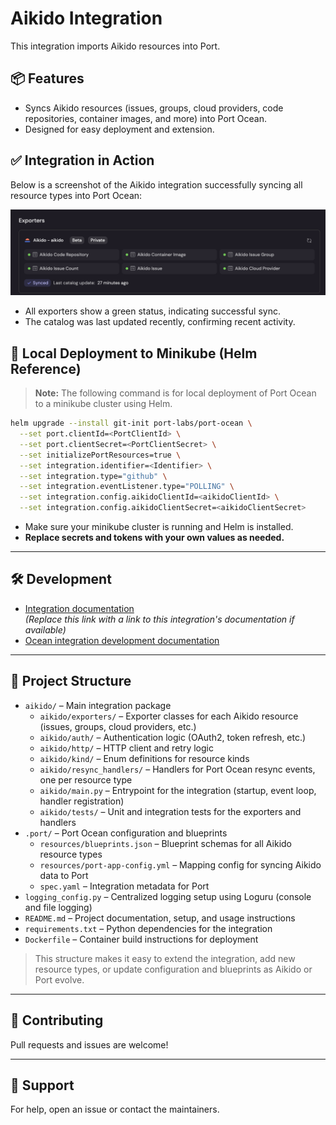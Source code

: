 # Aikido Integration

This integration imports Aikido resources into Port.

## 📦 Features

- Syncs Aikido resources (issues, groups, cloud providers, code repositories, container images, and more) into Port Ocean.
- Designed for easy deployment and extension.

## ✅ Integration in Action

Below is a screenshot of the Aikido integration successfully syncing all resource types into Port Ocean:

![Aikido Exporters Synced](aikido/docs/port-exporters-synced.png)

- All exporters show a green status, indicating successful sync.
- The catalog was last updated recently, confirming recent activity.

## 🚀 Local Deployment to Minikube (Helm Reference)

> **Note:** The following command is for local deployment of Port Ocean to a minikube cluster using Helm.

```sh
helm upgrade --install git-init port-labs/port-ocean \
  --set port.clientId=<PortClientId> \
  --set port.clientSecret=<PortClientSecret> \
  --set initializePortResources=true \
  --set integration.identifier=<Identifier> \
  --set integration.type="github" \
  --set integration.eventListener.type="POLLING" \
  --set integration.config.aikidoClientId=<aikidoClientId> \
  --set integration.config.aikidoClientSecret=<aikidoClientSecret>
```

- Make sure your minikube cluster is running and Helm is installed.
- **Replace secrets and tokens with your own values as needed.**

---

## 🛠️ Development

- [Integration documentation](https://docs.port.io/build-your-software-catalog/sync-data-to-catalog/)  
  *(Replace this link with a link to this integration's documentation if available)*
- [Ocean integration development documentation](https://ocean.getport.io/develop-an-integration/)

---

## 📄 Project Structure

- `aikido/` – Main integration package
  - `aikido/exporters/` – Exporter classes for each Aikido resource (issues, groups, cloud providers, etc.)
  - `aikido/auth/` – Authentication logic (OAuth2, token refresh, etc.)
  - `aikido/http/` – HTTP client and retry logic
  - `aikido/kind/` – Enum definitions for resource kinds
  - `aikido/resync_handlers/` – Handlers for Port Ocean resync events, one per resource type
  - `aikido/main.py` – Entrypoint for the integration (startup, event loop, handler registration)
  - `aikido/tests/` – Unit and integration tests for the exporters and handlers
- `.port/` – Port Ocean configuration and blueprints
  - `resources/blueprints.json` – Blueprint schemas for all Aikido resource types
  - `resources/port-app-config.yml` – Mapping config for syncing Aikido data to Port
  - `spec.yaml` – Integration metadata for Port
- `logging_config.py` – Centralized logging setup using Loguru (console and file logging)
- `README.md` – Project documentation, setup, and usage instructions
- `requirements.txt` – Python dependencies for the integration
- `Dockerfile` – Container build instructions for deployment

> This structure makes it easy to extend the integration, add new resource types, or update configuration and blueprints as Aikido or Port evolve.

---

## 🤝 Contributing

Pull requests and issues are welcome!

---

## 📧 Support

For help, open an issue or contact the maintainers. 